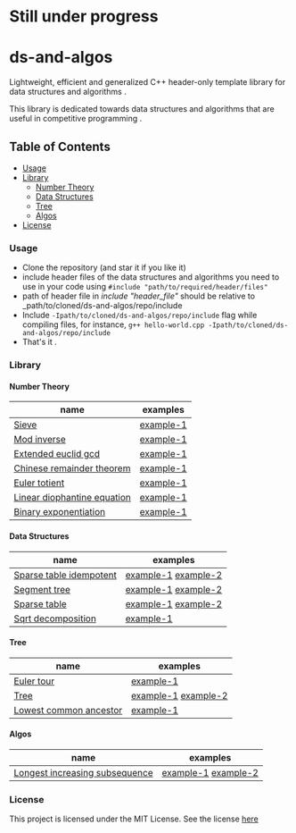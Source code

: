 # Still under progress
# ds-and-algos
Lightweight, efficient and generalized C++ header-only template library for data structures and algorithms .

This library is dedicated towards data structures and algorithms that are useful in competitive programming . 

## Table of Contents 
- [Usage](#usage)
- [Library](#library)
  - [Number Theory](#number-theory)
  - [Data Structures](#data-structures)
  - [Tree](#tree)
  - [Algos](#algos)
- [License](#license)

### Usage
- Clone the repository (and star it if you like it)
- include header files of the data structures and algorithms you need to use in your code using `#include "path/to/required/header/files"`
- path of header file in _include "header_file"_ should be relative to _path/to/cloned/ds-and-algos/repo/include
- Include `-Ipath/to/cloned/ds-and-algos/repo/include` flag while compiling files, for instance, `g++ hello-world.cpp -Ipath/to/cloned/ds-and-algos/repo/include`
- That's it .
### Library

#### Number Theory
| name                                                                                        | examples                                                                      |
|---------------------------------------------------------------------------------------------|-------------------------------------------------------------------------------|
| [Sieve](include/dragon/number-theory/sieve.hpp)                                             | [example-1](examples/number-theory/sieve/example-1.cpp)                       |
| [Mod inverse](include/dragon/number-theory/mod-inverse.hpp)                                 | [example-1](examples/number-theory/mod-inverse/example-1.cpp)                 |
| [Extended euclid gcd](include/dragon/number-theory/extended-euclid-gcd.hpp)                 | [example-1](examples/number-theory/extended-euclid-gcd/example-1.cpp)         |
| [Chinese remainder theorem](include/dragon/number-theory/chinese-remainder-theorem.hpp)     | [example-1](examples/number-theory/chinese-remainder-theorem/example-1.cpp)   |
| [Euler totient](include/dragon/number-theory/euler-totient.hpp)                             | [example-1](examples/number-theory/euler-totient/example-1.cpp)               |
| [Linear diophantine equation](include/dragon/number-theory/linear-diophantine-equation.hpp) | [example-1](examples/number-theory/linear-diophantine-equation/example-1.cpp) |
| [Binary exponentiation](include/dragon/number-theory/binary-exponentiation.hpp)             | [example-1](examples/number-theory/binary-exponentiation/example-1.cpp)       |

#### Data Structures
| name                                                                     | examples                                                                                                                      |
|--------------------------------------------------------------------------|-------------------------------------------------------------------------------------------------------------------------------|
| [Sparse table idempotent](include/dragon/ds/sparse-table-idempotent.hpp) | [example-1](examples/ds/sparse-table-idempotent/example-1.cpp) [example-2](examples/ds/sparse-table-idempotent/example-2.cpp) |
| [Segment tree](include/dragon/ds/segment-tree.hpp)                       | [example-1](examples/ds/segment-tree/example-1.cpp) [example-2](examples/ds/segment-tree/example-2.cpp)                       |
| [Sparse table](include/dragon/ds/sparse-table.hpp)                       | [example-1](examples/ds/sparse-table/example-1.cpp) [example-2](examples/ds/sparse-table/example-2.cpp)                       |
| [Sqrt decomposition](include/dragon/ds/sqrt-decomposition.hpp)           | [example-1](examples/ds/sqrt-decomposition/example-1.cpp)                                                                     |

#### Tree
| name                                                                     | examples                                                                                    |
|--------------------------------------------------------------------------|---------------------------------------------------------------------------------------------|
| [Euler tour](include/dragon/tree/euler-tour.hpp)                         | [example-1](examples/tree/euler-tour/example-1.cpp)                                         |
| [Tree](include/dragon/tree/tree.hpp)                                     | [example-1](examples/tree/tree/example-1.cpp) [example-2](examples/tree/tree/example-2.cpp) |
| [Lowest common ancestor](include/dragon/tree/lowest-common-ancestor.hpp) | [example-1](examples/tree/lowest-common-ancestor/example-1.cpp)                             |

#### Algos
| name                                                                                      | examples                                                                                                                                          |
|-------------------------------------------------------------------------------------------|---------------------------------------------------------------------------------------------------------------------------------------------------|
| [Longest increasing subsequence](include/dragon/algos/longest-increasing-subsequence.hpp) | [example-1](examples/algos/longest-increasing-subsequence/example-1.cpp) [example-2](examples/algos/longest-increasing-subsequence/example-2.cpp) |





### License
This project is licensed under the MIT License. See the license [here](LICENSE)
